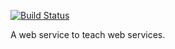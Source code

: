 [![Build Status](https://travis-ci.org/codeforamerica/howtocity.png)](https://travis-ci.org/codeforamerica/howtocity])

A web service to teach web services.
